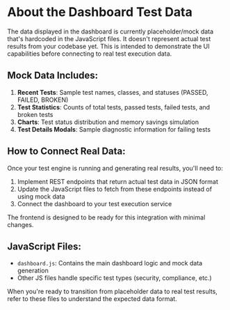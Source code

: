 # About the Dashboard Test Data

The data displayed in the dashboard is currently placeholder/mock data that's hardcoded in the JavaScript files. It doesn't represent actual test results from your codebase yet. This is intended to demonstrate the UI capabilities before connecting to real test execution data.

## Mock Data Includes:

1. **Recent Tests**: Sample test names, classes, and statuses (PASSED, FAILED, BROKEN)
2. **Test Statistics**: Counts of total tests, passed tests, failed tests, and broken tests
3. **Charts**: Test status distribution and memory savings simulation
4. **Test Details Modals**: Sample diagnostic information for failing tests

## How to Connect Real Data:

Once your test engine is running and generating real results, you'll need to:

1. Implement REST endpoints that return actual test data in JSON format
2. Update the JavaScript files to fetch from these endpoints instead of using mock data
3. Connect the dashboard to your test execution service

The frontend is designed to be ready for this integration with minimal changes.

## JavaScript Files:

- `dashboard.js`: Contains the main dashboard logic and mock data generation
- Other JS files handle specific test types (security, compliance, etc.)

When you're ready to transition from placeholder data to real test results, refer to these files to understand the expected data format.